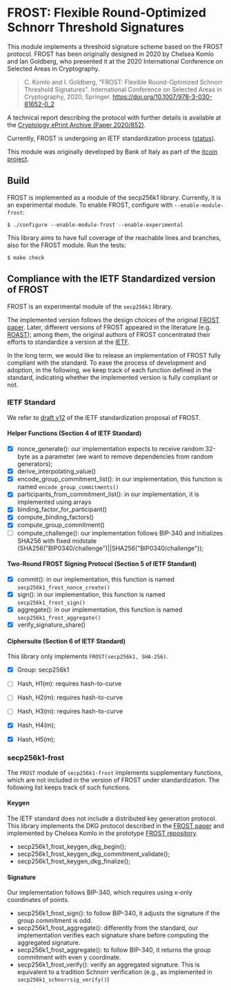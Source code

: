 # FROST: Flexible Round-Optimized Schnorr Threshold Signatures

This module implements a threshold signature scheme based on the FROST protocol.
FROST has been originally designed in 2020 by Chelsea Komlo and Ian Goldberg, who presented it at
the 2020 International Conference on Selected Areas in Cryptography.

> C. Komlo and I. Goldberg, "FROST: Flexible Round-Optimized Schnorr Threshold Signatures".
> International Conference on Selected Areas in Cryptography, 2020, Springer.
> https://doi.org/10.1007/978-3-030-81652-0_2

A technical report describing the protocol with further details is available at
the [Cryptology ePrint Archive (Paper 2020/852)](https://eprint.iacr.org/2020/852).

Currently, FROST is undergoing an IETF standardization process ([status](https://datatracker.ietf.org/doc/draft-irtf-cfrg-frost/)).

This module was originally developed by Bank of Italy as part of the [itcoin project](https://bancaditalia.github.io/itcoin/).

## Build

FROST is implemented as a module of the secp256k1 library. Currently, it is an experimental module.
To enable FROST, configure with `--enable-module-frost`:

    $ ./configure --enable-module-frost --enable-experimental

This library aims to have full coverage of the reachable lines and branches, also for the FROST module.
Run the tests:

    $ make check

## Compliance with the IETF Standardized version of FROST

FROST is an experimental module of the `secp256k1` library.

The implemented version follows the design choices of the original [FROST paper](https://eprint.iacr.org/2020/852).
Later, different versions of FROST appeared in the literature (e.g. [ROAST](https://eprint.iacr.org/2022/550)); among them, the original authors of FROST concentrated their efforts to standardize a version at the [IETF](https://datatracker.ietf.org/doc/draft-irtf-cfrg-frost/).

In the long term, we would like to release an implementation of FROST fully compliant with the standard. To ease the process of development and adoption, in the following, we keep track of each function defined in the standard, indicating whether the implemented version is fully compliant or not.

### IETF Standard

We refer to [draft v12](https://www.ietf.org/archive/id/draft-irtf-cfrg-frost-12.html) of the IETF standardization proposal of FROST.

#### Helper Functions (Section 4 of IETF Standard)

- [x] nonce_generate(): our implementation expects to receive random 32-byte as a parameter (we want to remove dependencies from random generators);
- [x] derive_interpolating_value()
- [x] encode_group_commitment_list(): in our implementation, this function is named `encode_group_commitments()`
- [x] participants_from_commitment_list(): in our implementation, it is implemented using arrays
- [x] binding_factor_for_participant()
- [x] compute_binding_factors()
- [x] compute_group_commitment()
- [ ] compute_challenge(): our implementation follows BIP-340 and initializes SHA256 with fixed midstate (SHA256("BIP0340/challenge")||SHA256("BIP0340/challenge"));

#### Two-Round FROST Signing Protocol (Section 5 of IETF Standard)

- [x] commit(): in our implementation, this function is named `secp256k1_frost_nonce_create()`
- [x] sign(): in our implementation, this function is named `secp256k1_frost_sign()`
- [x] aggregate(): in our implementation, this function is named `secp256k1_frost_aggregate()`
- [x] verify_signature_share()

#### Ciphersuite (Section 6 of IETF Standard)

This library only implements `FROST(secp256k1, SHA-256)`.
- [x] Group: secp256k1
- [ ] Hash, H1(m): requires hash-to-curve
- [ ] Hash, H2(m): requires hash-to-curve
- [ ] Hash, H3(m): requires hash-to-curve
- [x] Hash, H4(m);
- [x] Hash, H5(m);


### secp256k1-frost

The `FROST` module of `secp256k1-frost` implements supplementary functions, which are not included in the version of FROST under standardization.
The following list keeps track of such functions.

#### Keygen

The IETF standard does not include a distributed key generation protocol.
This library implements the DKG protocol described in the [FROST paper](https://eprint.iacr.org/2020/852) and implemented
by Chelsea Komlo in the prototype [FROST repository](https://git.uwaterloo.ca/ckomlo/frost/).

- secp256k1_frost_keygen_dkg_begin();
- secp256k1_frost_keygen_dkg_commitment_validate();
- secp256k1_frost_keygen_dkg_finalize();

#### Signature

Our implementation follows BIP-340, which requires using x-only coordinates of points.

- secp256k1_frost_sign(): to follow BIP-340, it adjusts the signature if the group commitment is odd.
- secp256k1_frost_aggregate(): differently from the standard, our implementation verifies each signature share before computing the aggregated signature.
- secp256k1_frost_aggregate(): to follow BIP-340, it returns the group commitment with even y coordinate.
- secp256k1_frost_verify(): verify an aggregated signature. This is equivalent to a tradition Schnorr verification (e.g., as implemented in `secp256k1_schnorrsig_verify()`)
